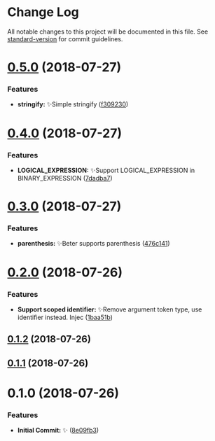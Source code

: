 # Change Log

All notable changes to this project will be documented in this file. See [standard-version](https://github.com/conventional-changelog/standard-version) for commit guidelines.

<a name="0.5.0"></a>
# [0.5.0](https://github.com/vivaxy/JavaScript/compare/v0.4.0...v0.5.0) (2018-07-27)


### Features

* **stringify:** :sparkles:Simple stringify ([f309230](https://github.com/vivaxy/JavaScript/commit/f309230))



<a name="0.4.0"></a>
# [0.4.0](https://github.com/vivaxy/JavaScript/compare/v0.3.0...v0.4.0) (2018-07-27)


### Features

* **LOGICAL_EXPRESSION:** :sparkles:Support LOGICAL_EXPRESSION in BINARY_EXPRESSION ([7dadba7](https://github.com/vivaxy/JavaScript/commit/7dadba7))



<a name="0.3.0"></a>
# [0.3.0](https://github.com/vivaxy/JavaScript/compare/v0.2.0...v0.3.0) (2018-07-27)


### Features

* **parenthesis:** :sparkles:Beter supports parenthesis ([476c141](https://github.com/vivaxy/JavaScript/commit/476c141))



<a name="0.2.0"></a>
# [0.2.0](https://github.com/vivaxy/JavaScript/compare/v0.1.2...v0.2.0) (2018-07-26)


### Features

* **Support scoped identifier:** :sparkles:Remove argument token type, use identifier instead. Injec ([1baa51b](https://github.com/vivaxy/JavaScript/commit/1baa51b))



<a name="0.1.2"></a>
## [0.1.2](https://github.com/vivaxy/JavaScript/compare/v0.1.1...v0.1.2) (2018-07-26)



<a name="0.1.1"></a>
## [0.1.1](https://github.com/vivaxy/JavaScript/compare/v0.1.0...v0.1.1) (2018-07-26)



<a name="0.1.0"></a>
# 0.1.0 (2018-07-26)


### Features

* **Initial Commit:** :sparkles: ([8e09fb3](https://github.com/vivaxy/JavaScript/commit/8e09fb3))
